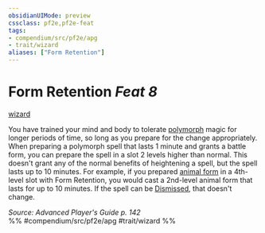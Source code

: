 ```yaml
---
obsidianUIMode: preview
cssclass: pf2e,pf2e-feat
tags:
- compendium/src/pf2e/apg
- trait/wizard
aliases: ["Form Retention"]
---
```

# Form Retention  *Feat 8*  
[wizard](../../rules/traits/wizard.md)  


You have trained your mind and body to tolerate [polymorph](../../rules/traits/polymorph.md) magic for longer periods of time, so long as you prepare for the change appropriately. When preparing a polymorph spell that lasts 1 minute and grants a battle form, you can prepare the spell in a slot 2 levels higher than normal. This doesn't grant any of the normal benefits of heightening a spell, but the spell lasts up to 10 minutes. For example, if you prepared [animal form](../spells/animal-form.md) in a 4th-level slot with Form Retention, you would cast a 2nd-level animal form that lasts for up to 10 minutes. If the spell can be [Dismissed](../../rules/actions/dismiss.md), that doesn't change.

*Source: Advanced Player's Guide p. 142*  
%% #compendium/src/pf2e/apg #trait/wizard %%